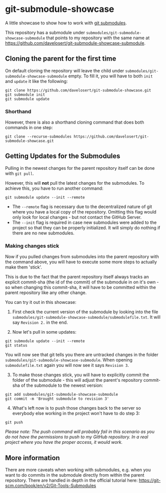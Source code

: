 # git-submodule-showcase

A little showcase to show how to work with [git submodules](https://git-scm.com/book/en/v2/Git-Tools-Submodules).

This repository has a submodule under `submodules/git-submodule-showcase-submodule` that points to my repository with the same name at <https://github.com/davelosert/git-submodule-showcase-submodule>.

## Cloning the parent for the first time

On default cloning the repository will leave the child under `submodules/git-submodule-showcase-submodule` empty. To fill it, you will have to both `init` and `update` it like the following:

```shell
git clone https://github.com/davelosert/git-submodule-showcase.git
git submodule init
git submodule update
```

### Shorthand

However, there is also a shorthand cloning command that does both commands in one step:

```shell
git clone --recurse-submodules https://github.com/davelosert/git-submodule-showcase.git
```

## Getting Updates for the Submodules

Pulling in the newest changes for the parent repository itself can be done with `git pull`.

However, this will **not** pull the latest changes for the submodules. To achieve this, you have to run another command:

```shell
git submodule update --init --remote 
```

- The `--remote` flag is necessary due to the decentralized nature of git where you have a local copy of the repository. Omitting this flag would only look for local changes - but not contact the GitHub Server.
- The `--init` flag is required in case new submodules were added to the project so that they can be properly initialized. It will simply do nothing if there are no new submodules.

### Making changes stick

Now if you pulled changes from submodules into the parent repository with the command above, you will have to execute some more steps to actually make them 'stick'.

This is due to the fact that the parent repository itself always tracks an explicit commit-sha (the id of the commit) of the submodule in on it's own - so when changing this commit-sha, it will have to be committed within the parent repository like any other change.

You can try it out in this showcase:

1. First check the current version of the submodule by looking into the file `submodules/git-submodule-showcase-submodule/submodulefile.txt`. It will say `Revision 2.` in the end.

2. Now let's pull in some updates:

  ```shell
  git submodule update --init --remote 
  git status
  ```

  You will now see that git tells you there are untracked changes in the folder `submodules/git-submodule-showcase-submodule`. When opening `submodulefile.txt` again you will now see it says `Revision 3`.

3. To make those changes stick, you will have to explicitly commit the folder of the submodule - this will adjust the parent's repository commit-sha of the submodule to the newest version:

  ```shell
  git add submodules/git-submodule-showcase-submodule
  git commit -m 'Brought submodule to revision 3'
  ```
  
4. What's left now is to push those changes back to the server so everybody else working in the project won't have to do step 3:

  ```shell
  git push
  ```
  
  *Please note: The push command will probably fail in this scenario as you do not have the permissions to push to my GitHub repository. In a real project where you have the proper access, it would work.*

## More information

There are more caveats when working with submodules, e.g. when you want to do commits in the submodule directly from within the parent repository. There are handled in depth in the official tutorial here: <https://git-scm.com/book/en/v2/Git-Tools-Submodules>
